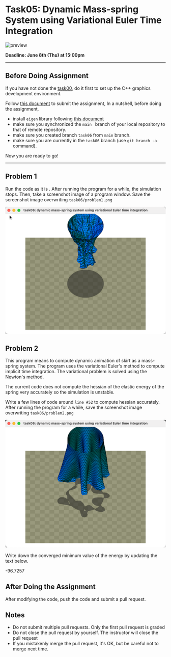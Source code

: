 # Task05: Dynamic Mass-spring System using Variational Euler Time Integration

![preview](preview.png)

**Deadline: June 8th (Thu) at 15:00pm**

----

## Before Doing Assignment

If you have not done the [task00](../task00), do it first to set up the C++ graphics development environment.

Follow [this document](../doc/submit.md) to submit the assignment, In a nutshell, before doing the assignment,

- install `eigen` library following  [this document](../doc/setup_eigen.md)
- make sure you synchronized the `main ` branch of your local repository  to that of remote repository.
- make sure you created branch `task06` from `main` branch.
- make sure you are currently in the `task06` branch (use `git branch -a` command).

Now you are ready to go!

---

## Problem 1

Run the code as it is .  After running the program for a while, the simulation stops. Then, take a screenshot image of a program window. 
Save the screenshot image overwriting `task06/problem1.png`

![problem1](problem1.png)


## Problem 2

This program means to compute dynamic animation of skirt as a mass-spring system. The program uses the variational Euler's method to compute implicit time integration. The variational problem is solved using the Newton's method.  

The current code does not compute the hessian of the elastic energy of the spring very accurately so the simulation is unstable.

Write a few lines of code around `line #52` to compute hessian accurately. After running the program for a while, save the screenshot image overwriting `task06/problem2.png`

![problem2](problem2.png)

Write down the converged minimum value of the energy by updating the text below.

-96.7257

## After Doing the Assignment

After modifying the code, push the code and submit a pull request.




## Notes

- Do not submit multiple pull requests. Only the first pull request is graded
- Do not close the pull request by yourself. The instructor will close the pull request
- If you mistakenly merge the pull request, it's OK, but be careful not to merge next time. 

